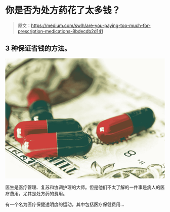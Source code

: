 # 你是否为处方药花了太多钱？

> 原文：<https://medium.com/swlh/are-you-paying-too-much-for-prescription-medications-8bdecdb2d141>

## 3 种保证省钱的方法。

![](img/ce5e0ac12d3ba21a98a3b96a8b2f6b8a.png)

医生是医疗管理、复苏和协调护理的大师。但是他们不太了解的一件事是病人的医疗费用，尤其是处方药的费用。

有一个名为医疗保健透明度的运动，其中包括医疗保健费用…
